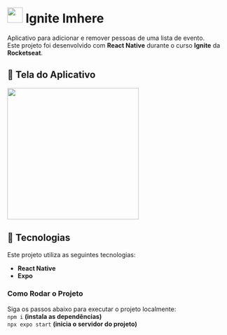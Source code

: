 <h1>
  <img src="https://github.com/user-attachments/assets/0a2ef80d-eaa0-4aea-9284-df75e47bfc99" width="35" />
  Ignite Imhere
</h1>

Aplicativo para adicionar e remover pessoas de uma lista de evento. <br>
Este projeto foi desenvolvido com **React Native** durante o curso **Ignite** da **Rocketseat**.  
## 📸 Tela do Aplicativo

<img src="https://github.com/user-attachments/assets/a61ecefa-e4f4-4ee3-9f8c-f02de9f0e88a" width="300" />

 ## 🚀 Tecnologias  
Este projeto utiliza as seguintes tecnologias:  
- **React Native**  
- **Expo**  

### Como Rodar o Projeto 
Siga os passos abaixo para executar o projeto localmente: <br>
`npm i` **(instala as dependências)**  
`npx expo start` **(inicia o servidor do projeto)**


